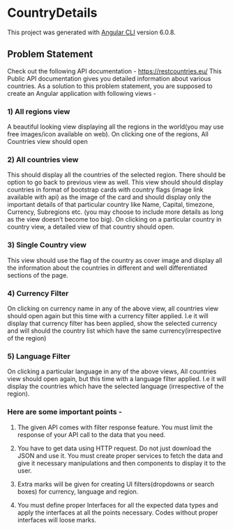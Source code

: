 # CountryDetails

This project was generated with [Angular CLI](https://github.com/angular/angular-cli) version 6.0.8.

## Problem Statement
Check out the following API documentation -
https://restcountries.eu/
This Public API documentation gives you detailed information about various countries.
As a solution to this problem statement, you are supposed to create an Angular
application with following views -

### 1) All regions view 
A beautiful looking view displaying all the regions in the
world(you may use free images/icon available on web). On clicking one of the
regions, All Countries view should open

### 2) All countries view
This should display all the countries of the selected
region. There should be option to go back to previous view as well. This view
should should display countries in format of bootstrap cards with country flags
(image link available with api) as the image of the card and should display only
the important details of that particular country like Name, Capital, timezone,
Currency, Subregions etc. (you may choose to include more details as long as
the view doesn’t become too big). On clicking on a particular country in country
view, a detailed view of that country should open.

### 3) Single Country view
This view should use the flag of the country as cover
image and display all the information about the countries in different and well
differentiated sections of the page.

### 4) Currency Filter 
On clicking on currency name in any of the above view, all
countries view should open again but this time with a currency filter applied. I.e
it will display that currency filter has been applied, show the selected currency
and will should the country list which have the same currency(irrespective of the
region)

### 5) Language Filter 
On clicking a particular language in any of the above views,
All countries view should open again, but this time with a language filter applied.
I.e it will display the countries which have the selected language (irrespective of
the region).

### Here are some important points -

1. The given API comes with filter response feature. You must limit the response of
your API call to the data that you need.

2. You have to get data using HTTP request. Do not just download the JSON and
use it. You must create proper services to fetch the data and give it necessary
manipulations and then components to display it to the user.

3. Extra marks will be given for creating UI filters(dropdowns or search boxes) for
currency, language and region.

4. You must define proper Interfaces for all the expected data types and apply the
interfaces at all the points necessary. Codes without proper interfaces will loose
marks.
